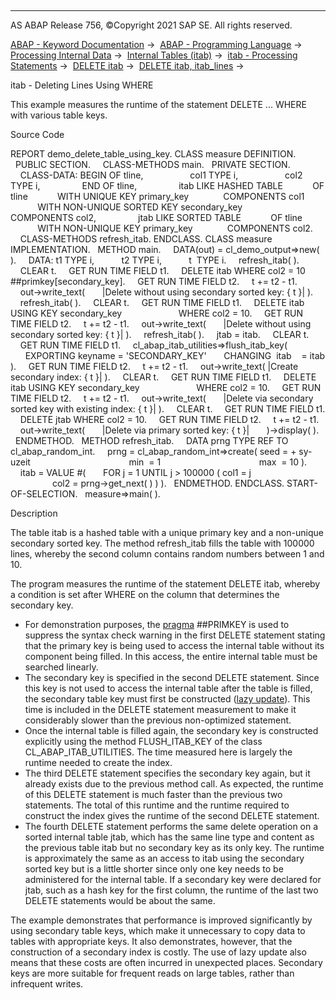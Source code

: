   

* * *

AS ABAP Release 756, ©Copyright 2021 SAP SE. All rights reserved.

[ABAP - Keyword Documentation](https://help.sap.com/doc/abapdocu_756_index_htm/7.56/en-US/abenabap.htm) →  [ABAP - Programming Language](https://help.sap.com/doc/abapdocu_756_index_htm/7.56/en-US/abenabap_reference.htm) →  [Processing Internal Data](https://help.sap.com/doc/abapdocu_756_index_htm/7.56/en-US/abenabap_data_working.htm) →  [Internal Tables (itab)](https://help.sap.com/doc/abapdocu_756_index_htm/7.56/en-US/abenitab.htm) →  [itab - Processing Statements](https://help.sap.com/doc/abapdocu_756_index_htm/7.56/en-US/abentable_processing_statements.htm) →  [DELETE itab](https://help.sap.com/doc/abapdocu_756_index_htm/7.56/en-US/abapdelete_itab.htm) →  [DELETE itab, itab\_lines](https://help.sap.com/doc/abapdocu_756_index_htm/7.56/en-US/abapdelete_itab_lines.htm) → 

itab - Deleting Lines Using WHERE

This example measures the runtime of the statement DELETE ... WHERE with various table keys.

Source Code

REPORT demo\_delete\_table\_using\_key.
CLASS measure DEFINITION.
  PUBLIC SECTION.
    CLASS-METHODS main.
  PRIVATE SECTION.
    CLASS-DATA: BEGIN OF tline,
                  col1 TYPE i,
                  col2 TYPE i,
                END OF tline,
                itab LIKE HASHED TABLE
           OF tline
           WITH UNIQUE KEY primary\_key
             COMPONENTS col1
           WITH NON-UNIQUE SORTED KEY secondary\_key
             COMPONENTS col2,
                jtab LIKE SORTED TABLE
           OF tline
           WITH NON-UNIQUE KEY primary\_key
             COMPONENTS col2.
    CLASS-METHODS refresh\_itab.
ENDCLASS.
CLASS measure IMPLEMENTATION.
  METHOD main.
    DATA(out) = cl\_demo\_output=>new( ).
    DATA: t1 TYPE i,
          t2 TYPE i,
          t  TYPE i.
    refresh\_itab( ).
    CLEAR t.
    GET RUN TIME FIELD t1.
    DELETE itab WHERE col2 = 10 ##primkey\[secondary\_key\].
    GET RUN TIME FIELD t2.
    t += t2 - t1.
    out->write\_text(
      |Delete without using secondary sorted key: { t }| ).
    refresh\_itab( ).
    CLEAR t.
    GET RUN TIME FIELD t1.
    DELETE itab USING KEY secondary\_key
                      WHERE col2 = 10.
    GET RUN TIME FIELD t2.
    t += t2 - t1.
    out->write\_text(
      |Delete without using secondary sorted key: { t }| ).
    refresh\_itab( ).
    jtab = itab.
    CLEAR t.
    GET RUN TIME FIELD t1.
    cl\_abap\_itab\_utilities=>flush\_itab\_key(
      EXPORTING keyname = 'SECONDARY\_KEY'
      CHANGING  itab    = itab ).
    GET RUN TIME FIELD t2.
    t += t2 - t1.
    out->write\_text( |Create secondary index: { t }| ).
    CLEAR t.
    GET RUN TIME FIELD t1.
    DELETE itab USING KEY secondary\_key
                      WHERE col2 = 10.
    GET RUN TIME FIELD t2.
    t += t2 - t1.
    out->write\_text(
      |Delete via secondary sorted key with existing index: { t }| ).
    CLEAR t.
    GET RUN TIME FIELD t1.
    DELETE jtab WHERE col2 = 10.
    GET RUN TIME FIELD t2.
    t += t2 - t1.
    out->write\_text(
      |Delete via primary sorted key: { t }|
      )->display( ).
  ENDMETHOD.
  METHOD refresh\_itab.
    DATA prng TYPE REF TO cl\_abap\_random\_int.
    prng = cl\_abap\_random\_int=>create( seed = + sy-uzeit
                                       min  = 1
                                       max  = 10 ).
    itab = VALUE #(
      FOR j = 1 UNTIL j > 100000 ( col1 = j
                                   col2 = prng->get\_next( ) ) ).
  ENDMETHOD.
ENDCLASS.
START-OF-SELECTION.
  measure=>main( ).

Description

The table itab is a hashed table with a unique primary key and a non-unique secondary sorted key. The method refresh\_itab fills the table with 100000 lines, whereby the second column contains random numbers between 1 and 10.

The program measures the runtime of the statement DELETE itab, whereby a condition is set after WHERE on the column that determines the secondary key.

-   For demonstration purposes, the [pragma](https://help.sap.com/doc/abapdocu_756_index_htm/7.56/en-US/abenpragma_glosry.htm "Glossary Entry") ##PRIMKEY is used to suppress the syntax check warning in the first DELETE statement stating that the primary key is being used to access the internal table without its component being filled. In this access, the entire internal table must be searched linearly.
-   The secondary key is specified in the second DELETE statement. Since this key is not used to access the internal table after the table is filled, the secondary table key must first be constructed ([lazy update](https://help.sap.com/doc/abapdocu_756_index_htm/7.56/en-US/abenlazy_update_glosry.htm "Glossary Entry")). This time is included in the DELETE statement measurement to make it considerably slower than the previous non-optimized statement.
-   Once the internal table is filled again, the secondary key is constructed explicitly using the method FLUSH\_ITAB\_KEY of the class CL\_ABAP\_ITAB\_UTILITIES. The time measured here is largely the runtime needed to create the index.
-   The third DELETE statement specifies the secondary key again, but it already exists due to the previous method call. As expected, the runtime of this DELETE statement is much faster than the previous two statements. The total of this runtime and the runtime required to construct the index gives the runtime of the second DELETE statement.
-   The fourth DELETE statement performs the same delete operation on a sorted internal table jtab, which has the same line type and content as the previous table itab but no secondary key as its only key. The runtime is approximately the same as an access to itab using the secondary sorted key but is a little shorter since only one key needs to be administered for the internal table. If a secondary key were declared for jtab, such as a hash key for the first column, the runtime of the last two DELETE statements would be about the same.

The example demonstrates that performance is improved significantly by using secondary table keys, which make it unnecessary to copy data to tables with appropriate keys. It also demonstrates, however, that the construction of a secondary index is costly. The use of lazy update also means that these costs are often incurred in unexpected places. Secondary keys are more suitable for frequent reads on large tables, rather than infrequent writes.